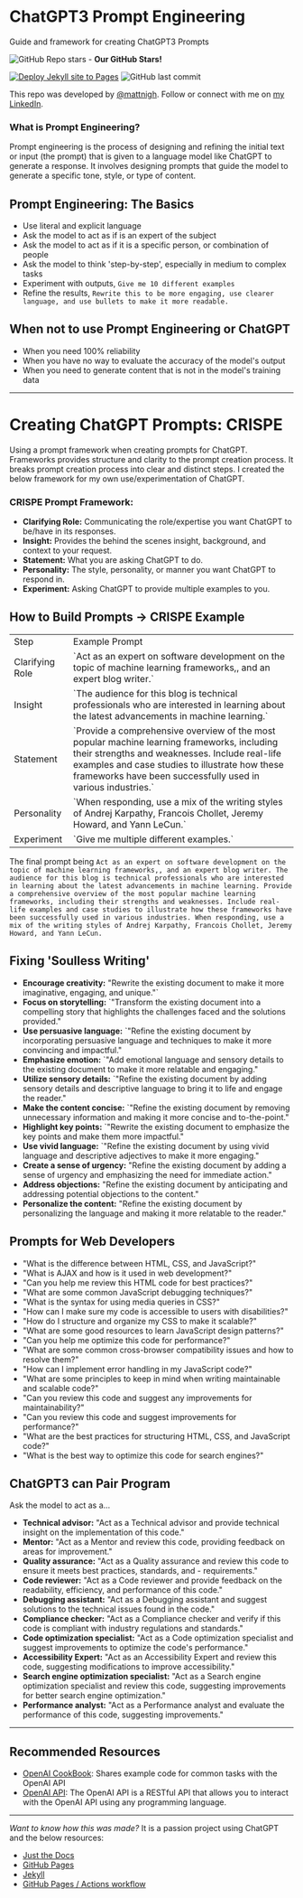 # ChatGPT3 Prompt Engineering
Guide and framework for creating ChatGPT3 Prompts

![GitHub Repo stars](https://img.shields.io/github/stars/mattnigh/ChatGPT3-Prompt-Engineering?style=social) - **Our GitHub Stars!**

[![Deploy Jekyll site to Pages](https://github.com/mattnigh/ChatGPT3-Prompt-Engineering/actions/workflows/jekyll.yml/badge.svg)](https://github.com/mattnigh/ChatGPT3-Prompt-Engineering/actions/workflows/jekyll.yml)
 ![GitHub last commit](https://img.shields.io/github/last-commit/mattnigh/ChatGPT3-Prompt-Engineering?style=plastic)

This repo was developed by [@mattnigh](https://github.com/mattnigh). 
Follow or connect with me on [my LinkedIn](https://www.linkedin.com/in/mattnigh/). 

### What is Prompt Engineering? 

Prompt engineering is the process of designing and refining the initial text or input (the prompt) that is given to a language model like ChatGPT to generate a response. It involves designing prompts that guide the model to generate a specific tone, style, or type of content.

## Prompt Engineering: The Basics

- Use literal and explicit language
- Ask the model to act as if is an expert of the subject
- Ask the model to act as if it is a specific person, or combination of people 
- Ask the model to think 'step-by-step', especially in medium to complex tasks
- Experiment with outputs, `Give me 10 different examples`
- Refine the results, `Rewrite this to be more engaging, use clearer language, and use bullets to make it more readable.`

## When not to use Prompt Engineering or ChatGPT

- When you need 100% reliability
- When you have no way to evaluate the accuracy of the model's output
- When you need to generate content that is not in the model's training data

----

# Creating ChatGPT Prompts: CRISPE

Using a prompt framework when creating prompts for ChatGPT. Frameworks provides structure and clarity to the prompt creation process. It breaks prompt creation process into clear and distinct steps. I created the below framework for my own use/experimentation of ChatGPT.

### CRISPE Prompt Framework:

- **Clarifying Role:** Communicating the role/expertise you want ChatGPT to be/have in its responses.  
- **Insight:** Provides the behind the scenes insight, background, and context to your request.
- **Statement:** What you are asking ChatGPT to do.
- **Personality:** The style, personality, or manner you want ChatGPT to respond in.
- **Experiment:** Asking ChatGPT to provide multiple examples to you.

## How to Build Prompts -> CRISPE Example

<table>
  <tr>
   <td>Step
   </td>
   <td>Example Prompt
   </td>
  </tr>
  <tr>
   <td>Clarifying Role
   </td>
   <td>`Act as an expert on software development on the topic of machine learning frameworks,, and an expert blog writer.`
   </td>
  </tr>
  <tr>
   <td>Insight
   </td>
   <td>`The audience for this blog is technical professionals who are interested in learning about the latest advancements in machine learning.`
   </td>
  </tr>
  <tr>
   <td>Statement
   </td>
   <td>`Provide a comprehensive overview of the most popular machine learning frameworks, including their strengths and weaknesses. Include real-life examples and case studies to illustrate how these frameworks have been successfully used in various industries.`
   </td>
  </tr>
  <tr>
   <td>Personality
   </td>
   <td>`When responding, use a mix of the writing styles of Andrej Karpathy, Francois Chollet, Jeremy Howard, and Yann LeCun.`
   </td>
  </tr>
  <tr>
   <td>Experiment
   </td>
   <td>`Give me multiple different examples.`
   </td>
  </tr>
</table>

The final prompt being `Act as an expert on software development on the topic of machine learning frameworks,, and an expert blog writer. The audience for this blog is technical professionals who are interested in learning about the latest advancements in machine learning. Provide a comprehensive overview of the most popular machine learning frameworks, including their strengths and weaknesses. Include real-life examples and case studies to illustrate how these frameworks have been successfully used in various industries. When responding, use a mix of the writing styles of Andrej Karpathy, Francois Chollet, Jeremy Howard, and Yann LeCun.`

## Fixing 'Soulless Writing'

- **Encourage creativity:** "Rewrite the existing document to make it more imaginative, engaging, and unique."`
- **Focus on storytelling:** `"Transform the existing document into a compelling story that highlights the challenges faced and the solutions provided."
- **Use persuasive language:** `"Refine the existing document by incorporating persuasive language and techniques to make it more convincing and impactful."
- **Emphasize emotion:** `"Add emotional language and sensory details to the existing document to make it more relatable and engaging."
- **Utilize sensory details:** `"Refine the existing document by adding sensory details and descriptive language to bring it to life and engage the reader."
- **Make the content concise:** `"Refine the existing document by removing unnecessary information and making it more concise and to-the-point."
- **Highlight key points:** `"Rewrite the existing document to emphasize the key points and make them more impactful."
- **Use vivid language:** `"Refine the existing document by using vivid language and descriptive adjectives to make it more engaging."
- **Create a sense of urgency:** "Refine the existing document by adding a sense of urgency and emphasizing the need for immediate action."
- **Address objections:** "Refine the existing document by anticipating and addressing potential objections to the content."
- **Personalize the content:** "Refine the existing document by personalizing the language and making it more relatable to the reader."

## Prompts for Web Developers

- "What is the difference between HTML, CSS, and JavaScript?"
- "What is AJAX and how is it used in web development?"
- "Can you help me review this HTML code for best practices?"
- "What are some common JavaScript debugging techniques?"
- "What is the syntax for using media queries in CSS?"
- "How can I make sure my code is accessible to users with disabilities?"
- "How do I structure and organize my CSS to make it scalable?"
- "What are some good resources to learn JavaScript design patterns?"
- "Can you help me optimize this code for performance?"
- "What are some common cross-browser compatibility issues and how to resolve them?"
- "How can I implement error handling in my JavaScript code?"
- "What are some principles to keep in mind when writing maintainable and scalable code?"
- "Can you review this code and suggest any improvements for maintainability?"
- "Can you review this code and suggest improvements for performance?"
- "What are the best practices for structuring HTML, CSS, and JavaScript code?"
- "What is the best way to optimize this code for search engines?"

## ChatGPT3 can Pair Program

Ask the model to act as a...

- **Technical advisor:** "Act as a Technical advisor and provide technical insight on the implementation of this code."
- **Mentor:** "Act as a Mentor and review this code, providing feedback on areas for improvement."
- **Quality assurance:** "Act as a Quality assurance and review this code to ensure it meets best practices, standards, and - requirements."
- **Code reviewer:** "Act as a Code reviewer and provide feedback on the readability, efficiency, and performance of this code."
- **Debugging assistant:** "Act as a Debugging assistant and suggest solutions to the technical issues found in the code."
- **Compliance checker:** "Act as a Compliance checker and verify if this code is compliant with industry regulations and standards."
- **Code optimization specialist:** "Act as a Code optimization specialist and suggest improvements to optimize the code's performance."
- **Accessibility Expert:** "Act as an Accessibility Expert and review this code, suggesting modifications to improve accessibility."
- **Search engine optimization specialist:** "Act as a Search engine optimization specialist and review this code, suggesting improvements for better search engine optimization."
- **Performance analyst:** "Act as a Performance analyst and evaluate the performance of this code, suggesting improvements."

---

## Recommended Resources

- [OpenAI CookBook](https://github.com/openai/openai-cookbook/): Shares example code for common tasks with the OpenAI API
- [OpenAI API](https://beta.openai.com/docs/api-reference/introduction): The OpenAI API is a RESTful API that allows you to interact with the OpenAI API using any programming language.

---

*Want to know how this was made?*  It is a passion project using ChatGPT and the below resources:

- [Just the Docs](https://just-the-docs.github.io/just-the-docs/)
- [GitHub Pages](https://docs.github.com/en/pages)
- [Jekyll](https://jekyllrb.com)
- [GitHub Pages / Actions workflow](https://github.blog/changelog/2022-07-27-github-pages-custom-github-actions-workflows-beta/)
